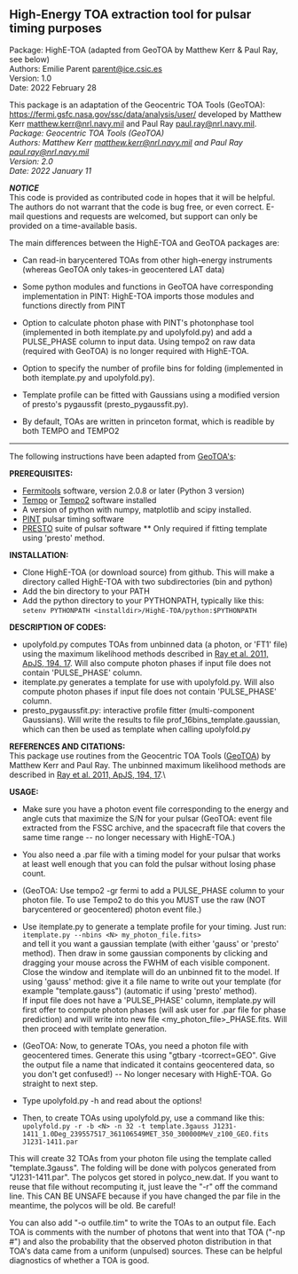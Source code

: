 ## High-Energy TOA extraction tool for pulsar timing purposes

Package: HighE-TOA (adapted from GeoTOA by Matthew Kerr & Paul Ray, see below) \
Authors: Emilie Parent <parent@ice.csic.es> \
Version: 1.0 \
Date:	   2022 February 28 

This package is an adaptation of the Geocentric TOA Tools (GeoTOA): <https://fermi.gsfc.nasa.gov/ssc/data/analysis/user/>
developed by Matthew Kerr <matthew.kerr@nrl.navy.mil> and Paul Ray <paul.ray@nrl.navy.mil>. \
  *Package: Geocentric TOA Tools (GeoTOA)* \
  *Authors: Matthew Kerr <matthew.kerr@nrl.navy.mil> and Paul Ray <paul.ray@nrl.navy.mil>* \
  *Version: 2.0* \
  *Date: 2022 January 11* 

***NOTICE***\
This code is provided as contributed code in hopes that
it will be helpful. The authors do not warrant that the code is bug free,
or even correct. E-mail questions and requests are welcomed, but support
can only be provided on a time-available basis.

The main differences between the HighE-TOA and GeoTOA packages are:

* Can read-in barycentered TOAs from other high-energy instruments (whereas GeoTOA
  only takes-in geocentered LAT data)

* Some python modules and functions in GeoTOA have corresponding implementation in 
  PINT: HighE-TOA imports those modules and functions directly from PINT 

* Option to calculate photon phase with PINT's photonphase tool (implemented in both
  itemplate.py and upolyfold.py) and add a PULSE_PHASE column to input data. Using tempo2 on
  raw data (required with GeoTOA) is no longer required with HighE-TOA. 

* Option to specify the number of profile bins for folding (implemented in both
  itemplate.py and upolyfold.py).

* Template profile can be fitted with Gaussians using a modified version of 
  presto's pygaussfit (presto_pygaussfit.py).

* By default, TOAs are written in princeton format, which is readible by both TEMPO and TEMPO2 

----------------------------------------------------------
The following instructions have been adapted from [GeoTOA's](https://fermi.gsfc.nasa.gov/ssc/data/analysis/user/GeoTOA_README.txt): 

**PREREQUISITES:**
* [Fermitools](https://github.com/fermi-lat/Fermitools-conda/wiki) software, version 2.0.8 or later (Python 3 version)
* [Tempo](http://tempo.sourceforge.net/) or [Tempo2](http://www.atnf.csiro.au/research/pulsar/tempo2/) software installed 
* A version of python with numpy, matplotlib and scipy installed.  
* [PINT](https://github.com/nanograv/PINT)  pulsar timing software
* [PRESTO](https://github.com/scottransom/presto) suite of pulsar software ** Only required if fitting template using 'presto' method.

**INSTALLATION:**
* Clone HighE-TOA (or download source) from github. This will make a directory called HighE-TOA with two subdirectories (bin and python)
* Add the bin directory to your PATH
* Add the python directory to your PYTHONPATH, typically like this:\
 ` setenv PYTHONPATH <installdir>/HighE-TOA/python:$PYTHONPATH `

**DESCRIPTION OF CODES:**
* upolyfold.py computes TOAs from unbinned data (a photon, or 'FT1' file) using the maximum likelihood methods described in [Ray et al. 2011, ApJS, 194, 17](https://ui.adsabs.harvard.edu/abs/2011ApJS..194...17R/abstract).
  Will also compute photon phases if input file does not contain 'PULSE_PHASE' column.
* itemplate.py generates a template for use with upolyfold.py. Will also compute photon phases if input file does not contain 'PULSE_PHASE' column.
* presto_pygaussfit.py: interactive profile fitter (multi-component Gaussians). Will write the results to file <filename>prof_16bins_template.gaussian,
  which can then be used as template when calling upolyfold.py 

**REFERENCES AND CITATIONS:** \
 This package use routines from the Geocentric TOA Tools ([GeoTOA](https://fermi.gsfc.nasa.gov/ssc/data/analysis/user)) 
 by Matthew Kerr and Paul Ray. The unbinned maximum likelihood methods are described in [Ray et al. 2011, ApJS, 194, 17](https://ui.adsabs.harvard.edu/abs/2011ApJS..194...17R/abstract).\


**USAGE:**

* Make sure you have a photon event file corresponding to the energy
  and angle cuts that maximize the S/N for your pulsar (GeoTOA: event file 
  extracted from the FSSC archive, and the spacecraft file that covers the 
  same time range -- no longer necessary with HighE-TOA.)

* You also need a .par file with a timing model for your pulsar that
  works at least well enough that you can fold the pulsar without
  losing phase count.

* (GeoTOA: Use tempo2 -gr fermi to add a PULSE_PHASE column to your photon
  file. To use Tempo2 to do this you MUST use the raw (NOT barycentered
  or geocentered) photon event file.)

* Use itemplate.py to generate a template profile for your
  timing.  Just run: \
  ` itemplate.py --nbins <N> my_photon_file.fits> ` \
  and tell it you want a gaussian template (with either 'gauss' or 'presto' method). 
  Then draw in some gaussian components by clicking and dragging your 
  mouse across the FWHM of each visible component.  Close the window and 
  itemplate will do an unbinned fit to the model. If using 'gauss' method: give 
  it a file name to write out your template (for example "template.gauss")
  (automatic if using 'presto' method). \
  If input file does not have a 'PULSE_PHASE' column, itemplate.py will first offer
  to compute photon phases (will ask user for .par file for phase prediction) 
  and will write into new file <my_photon_file>_PHASE.fits. Will then proceed with 
  template generation. 
  
* (GeoTOA: Now, to generate TOAs, you need a photon file with geocentered times.
  Generate this using "gtbary -tcorrect=GEO". Give the output file a
  name that indicated it contains geocentered data, so you don't get
  confused!) -- No longer necesary with HighE-TOA. Go straight to next step. 

* Type upolyfold.py -h and read about the options!

* Then, to create TOAs using upolyfold.py, use a command like this:\
` upolyfold.py -r -b <N> -n 32 -t template.3gauss J1231-1411_1.0Deg_239557517_361106549MET_350_300000MeV_z100_GEO.fits J1231-1411.par `

This will create 32 TOAs from your photon file using the template called
"template.3gauss".  The folding will be done with polycos generated
from "J1231-1411.par".  The polycos get stored in polyco_new.dat. If
you want to reuse that file without recomputing it, just leave the
"-r" off the command line.  This CAN BE UNSAFE because if you have
changed the par file in the meantime, the polycos will be old.  Be
careful!

You can also add "-o outfile.tim" to write the TOAs to an output file.
Each TOA is comments with the number of photons that went into that
TOA ("-np #") and also the probability that the observed photon
distribution in that TOA's data came from a uniform (unpulsed)
sources.  These can be helpful diagnostics of whether a TOA is good.
